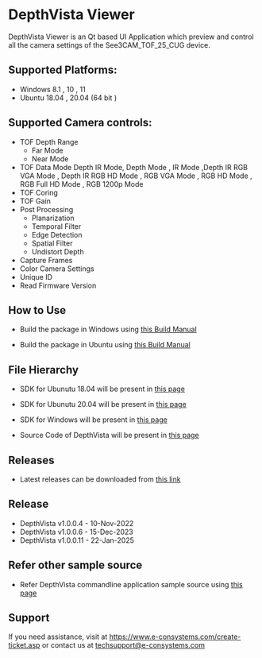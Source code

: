 
# DepthVista Viewer

DepthVista Viewer is an Qt based UI Application which preview and control all the camera settings of the  See3CAM_TOF_25_CUG device. 

## Supported Platforms:

* Windows 8.1 , 10 , 11
* Ubuntu 18.04 , 20.04 (64 bit )


## Supported Camera controls:

* TOF Depth Range
	* Far Mode
	* Near Mode
* TOF Data Mode
	Depth IR Mode, Depth Mode , IR Mode ,Depth IR RGB VGA Mode , Depth IR RGB HD Mode , RGB VGA Mode , RGB HD Mode , RGB Full HD Mode , RGB 1200p Mode
* TOF Coring
* TOF Gain
* Post Processing
	* Planarization
	* Temporal Filter
	* Edge Detection
	* Spatial Filter
	* Undistort Depth
* Capture Frames
* Color Camera Settings 
* Unique ID
* Read Firmware Version


## How to Use

- Build the package in Windows using [this Build Manual](https://github.com/econsystems/DepthVista/blob/main/DepthVista_Build_Manual_Windows_Rev_1_1.pdf)

- Build the package in Ubuntu using [this Build Manual](https://github.com/econsystems/DepthVista/blob/main/DepthVista_Build_Manual_Linux_Rev_1_1.pdf)


## File Hierarchy

- SDK for Ubunutu 18.04 will be present in [this page](https://github.com/econsystems/DepthVista/tree/main/SDK/Linux/Ubuntu18.04/x64)

- SDK for Ubunutu 20.04 will be present in [this page](https://github.com/econsystems/DepthVista/tree/main/SDK/Linux/Ubuntu20.04/x64) 

- SDK for Windows will be present in [this page](https://github.com/econsystems/DepthVista/tree/main/SDK/Windows)

- Source Code of DepthVista will be present in [this page](https://github.com/econsystems/DepthVista/tree/main/Source)

## Releases

* Latest releases can be downloaded from [this link](https://github.com/econsystems/DepthVista/releases)

## Release

* DepthVista v1.0.0.4		-	10-Nov-2022
* DepthVista v1.0.0.6		-	15-Dec-2023
* DepthVista v1.0.0.11		-	22-Jan-2025

## Refer other sample source

- Refer DepthVista commandline application sample source using [this page](https://github.com/econsystems/depthVistaCmd)

## Support

If you need assistance, visit at https://www.e-consystems.com/create-ticket.asp or contact us at techsupport@e-consystems.com
